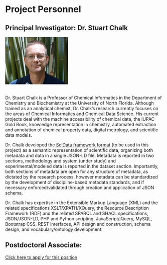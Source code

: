 # Project Personnel

## Principal Investigator: Dr. Stuart Chalk

<img title="Dr. Stuart Chalk" src="images/chalk.jpg" alt="Drawing" style="width: 200px;"/>

<br/>Dr. Stuart Chalk is a Professor of Chemical Informatics in the Department of Chemistry and Biochemistry at the 
University of North Florida. Although trained as an analytical chemist, Dr. Chalk’s research currently focuses on the 
areas of Chemical Informatics and Chemical Data Science. His current projects deal with the machine accessibility of 
chemical data, the IUPAC Gold Book, knowledge representation in chemistry, automated extraction and annotation of 
chemical property data, digital metrology, and scientific data models.

Dr. Chalk developed the [SciData framework format](https://stuchalk.github.io/scidata/) (to be used in this project) as 
a semantic representation of scientific data, organizing both metadata and data in a single JSON-LD file.  Metadata is 
reported in two sections, methodology and system (under study) and experimental/modeled data is reported in the dataset 
section.  Importantly, both sections of metadata are open for any structure of metadata, as dictated by the research 
process, however metadata can be standardized by the development of discipline-based metadata standards, and if 
necessary enforced/validated through creation and application of JSON schema.

Dr. Chalk has expertise in the Extensible Markup Language (XML) and the related specifications XSLT/XPATH/XQuery, the 
Resource Description Framework (RDF) and the related SPARQL and SHACL specifications, JSON/JSON-LD, PHP and Python 
scripting, JavaScript/jQuery, MySQL, Bootstrap CSS, REST interfaces, API design and construction, schema design, and 
vocabulary/ontology development.

## Postdoctoral Associate:

[Click here to apply for this position](https://unf.wd5.myworkdayjobs.com/unfjobs/job/Jacksonville-FL/Postdoctoral-Associate_JR101464)